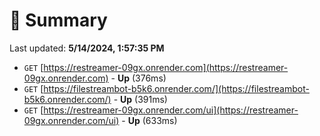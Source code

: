# 📖 Summary
Last updated: **5/14/2024, 1:57:35 PM**

- `GET` [https://restreamer-09gx.onrender.com](https://restreamer-09gx.onrender.com) - **Up** (376ms)
- `GET` [https://filestreambot-b5k6.onrender.com/](https://filestreambot-b5k6.onrender.com/) - **Up** (391ms)
- `GET` [https://restreamer-09gx.onrender.com/ui](https://restreamer-09gx.onrender.com/ui) - **Up** (633ms)
